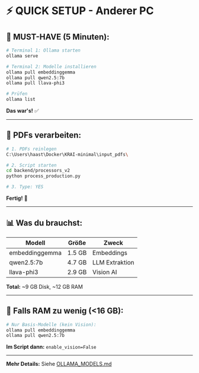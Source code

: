 # ⚡ QUICK SETUP - Anderer PC

## 🎯 **MUST-HAVE (5 Minuten):**

```bash
# Terminal 1: Ollama starten
ollama serve

# Terminal 2: Modelle installieren
ollama pull embeddinggemma
ollama pull qwen2.5:7b
ollama pull llava-phi3

# Prüfen
ollama list
```

**Das war's!** ✅

---

## 📁 **PDFs verarbeiten:**

```bash
# 1. PDFs reinlegen
C:\Users\haast\Docker\KRAI-minimal\input_pdfs\

# 2. Script starten
cd backend/processors_v2
python process_production.py

# 3. Type: YES
```

**Fertig!** 🎉

---

## 📊 **Was du brauchst:**

| Modell | Größe | Zweck |
|--------|-------|-------|
| embeddinggemma | 1.5 GB | Embeddings |
| qwen2.5:7b | 4.7 GB | LLM Extraktion |
| llava-phi3 | 2.9 GB | Vision AI |

**Total:** ~9 GB Disk, ~12 GB RAM

---

## 🚨 **Falls RAM zu wenig (<16 GB):**

```bash
# Nur Basis-Modelle (kein Vision):
ollama pull embeddinggemma
ollama pull qwen2.5:7b
```

**Im Script dann:** `enable_vision=False`

---

**Mehr Details:** Siehe [OLLAMA_MODELS.md](OLLAMA_MODELS.md)
